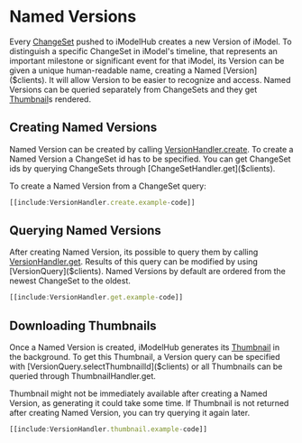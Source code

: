 # Named Versions

Every [ChangeSet]($clients) pushed to iModelHub creates a new Version of iModel. To distinguish a specific ChangeSet in iModel's timeline, that represents an important milestone or significant event for that iModel, its Version can be given a unique human-readable name, creating a Named [Version]($clients). It will allow Version to be easier to recognize and access. Named Versions can be queried separately from ChangeSets and they get [Thumbnail]($clients)s rendered.

## Creating Named Versions

Named Version can be created by calling [VersionHandler.create]($clients). To create a Named Version a ChangeSet id has to be specified. You can get ChangeSet ids by querying ChangeSets through [ChangeSetHandler.get]($clients).

To create a Named Version from a ChangeSet query:

``` ts
[[include:VersionHandler.create.example-code]]
```

## Querying Named Versions

After creating Named Version, its possible to query them by calling [VersionHandler.get]($clients). Results of this query can be modified by using [VersionQuery]($clients). Named Versions by default are ordered from the newest ChangeSet to the oldest.

``` ts
[[include:VersionHandler.get.example-code]]
```

## Downloading Thumbnails

Once a Named Version is created, iModelHub generates its [Thumbnail]($clients) in the background. To get this Thumbnail, a Version query can be specified with [VersionQuery.selectThumbnailId]($clients) or all Thumbnails can be queried through ThumbnailHandler.get.

Thumbnail might not be immediately available after creating a Named Version, as generating it could take some time. If Thumbnail is not returned after creating Named Version, you can try querying it again later.

``` ts
[[include:VersionHandler.thumbnail.example-code]]
```
